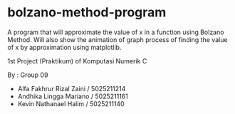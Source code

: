 # bolzano-method-program
A program that will approximate the value of x in a function using Bolzano Method. 
Will also show the animation of graph process of finding the value of x by approximation using matplotlib.

1st Project (Praktikum) of Komputasi Numerik C

By : 
Group 09
- Alfa Fakhrur Rizal Zaini / 5025211214
- Andhika Lingga Mariano / 5025211161
- Kevin Nathanael Halim / 5025211140
